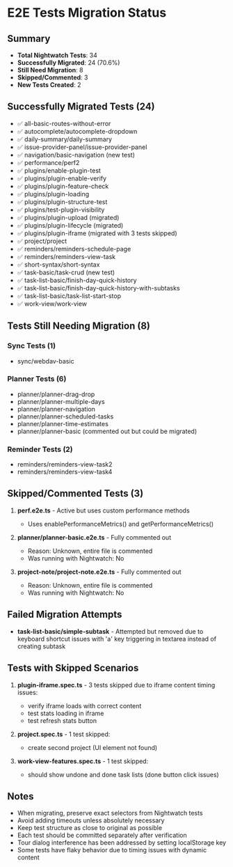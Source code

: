 # E2E Tests Migration Status

## Summary

- **Total Nightwatch Tests**: 34
- **Successfully Migrated**: 24 (70.6%)
- **Still Need Migration**: 8
- **Skipped/Commented**: 3
- **New Tests Created**: 2

## Successfully Migrated Tests (24)

- ✅ all-basic-routes-without-error
- ✅ autocomplete/autocomplete-dropdown
- ✅ daily-summary/daily-summary
- ✅ issue-provider-panel/issue-provider-panel
- ✅ navigation/basic-navigation (new test)
- ✅ performance/perf2
- ✅ plugins/enable-plugin-test
- ✅ plugins/plugin-enable-verify
- ✅ plugins/plugin-feature-check
- ✅ plugins/plugin-loading
- ✅ plugins/plugin-structure-test
- ✅ plugins/test-plugin-visibility
- ✅ plugins/plugin-upload (migrated)
- ✅ plugins/plugin-lifecycle (migrated)
- ✅ plugins/plugin-iframe (migrated with 3 tests skipped)
- ✅ project/project
- ✅ reminders/reminders-schedule-page
- ✅ reminders/reminders-view-task
- ✅ short-syntax/short-syntax
- ✅ task-basic/task-crud (new test)
- ✅ task-list-basic/finish-day-quick-history
- ✅ task-list-basic/finish-day-quick-history-with-subtasks
- ✅ task-list-basic/task-list-start-stop
- ✅ work-view/work-view

## Tests Still Needing Migration (8)

### Sync Tests (1)

- sync/webdav-basic

### Planner Tests (6)

- planner/planner-drag-drop
- planner/planner-multiple-days
- planner/planner-navigation
- planner/planner-scheduled-tasks
- planner/planner-time-estimates
- planner/planner-basic (commented out but could be migrated)

### Reminder Tests (2)

- reminders/reminders-view-task2
- reminders/reminders-view-task4

## Skipped/Commented Tests (3)

1. **perf.e2e.ts** - Active but uses custom performance methods

   - Uses enablePerformanceMetrics() and getPerformanceMetrics()

2. **planner/planner-basic.e2e.ts** - Fully commented out

   - Reason: Unknown, entire file is commented
   - Was running with Nightwatch: No

3. **project-note/project-note.e2e.ts** - Fully commented out
   - Reason: Unknown, entire file is commented
   - Was running with Nightwatch: No

## Failed Migration Attempts

- **task-list-basic/simple-subtask** - Attempted but removed due to keyboard shortcut issues with 'a' key triggering in textarea instead of creating subtask

## Tests with Skipped Scenarios

1. **plugin-iframe.spec.ts** - 3 tests skipped due to iframe content timing issues:

   - verify iframe loads with correct content
   - test stats loading in iframe
   - test refresh stats button

2. **project.spec.ts** - 1 test skipped:

   - create second project (UI element not found)

3. **work-view-features.spec.ts** - 1 test skipped:
   - should show undone and done task lists (done button click issues)

## Notes

- When migrating, preserve exact selectors from Nightwatch tests
- Avoid adding timeouts unless absolutely necessary
- Keep test structure as close to original as possible
- Each test should be committed separately after verification
- Tour dialog interference has been addressed by setting localStorage key
- Some tests have flaky behavior due to timing issues with dynamic content
